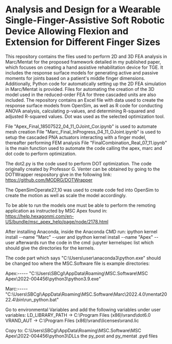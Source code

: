 # Analysis and Design for a Wearable Single-Finger-Assistive Soft Robotic Device Allowing Flexion and Extension for Different Finger Sizes
This repository contains the files used to perform 2D and 3D FEA analysis in Marc/Mentat for the proposed framework detailed in my published paper, which focuses on creating a hand assistive rehabilitation device for TGE. It includes the response surface models for generating active and passive moments for joints based on a patient's middle finger dimensions. Additionally, Python code for automatically setting up the 2D FEA simulation in Marc/Mentat is provided. Files for automating the creation of the 3D model used in the reduced-order FEA for three cascaded units are also included. The repository contains an Excel file with data used to create the response surface models from OpenSim, as well as R code for conducting ANOVA analysis, calculating p-values, and determining R-squared and adjusted R-squared values. Dot was used as the selected optimization tool.



File "Apex_Final_18507522_04_11_OJoint_Cor.ipynb" is used to automate mesh creation
File "Marc_Final_InProgress_04_11_OJoint.ipynb" is used to setup the cascaded PNA actuators interacting with a finger model, thereafter performing FEM analysis
File "FinalCombination_Real_07_11.ipynb" is the main function used to automate the code calling the apex, marc and dot code to perform optimization. 

The dot2.py is the code used to perform DOT optimization. The code originally created by Professor G. Venter can be obtained by going to the DOTWrapper respository give in the following link: https://github.com/MODRG/DOTWrapper

The OpenSimOperate27_10 was used to create code fed into OpenSim to create the motion as well as scale the model accordingly. 

To be able to run the models one must be able to perform the remoting application as instructed by MSC Apex found in: https://help.hexagonmi.com/en-US/bundle/msc_apex_help/page/node/2178.html

After installing Anaconda, inside the Anaconda CMD run: ipython kernel install --name "Marc" --user
and ipython kernel install --name "Apex" --user
afterwards run the code in the cmd :jupyter kernelspec list which should give the directories for the kernels.

The code part which says "C:\\Users\\user\\anaconda3\\python.exe"
should be changed too where the MSC.Software file is example directories:

Apex:-----
"C:\\Users\\SBCgl\\AppData\\Roaming\\MSC.Software\\MSC Apex\\2022-004456\\python3\\python3.9.exe"

Marc:-----
"C:\\Users\\SBCgl\\AppData\\Roaming\\MSC.Software\\Marc\\2022.4.0\\mentat2022.4\\bin\\run_python.bat"

Go to environmental Variables and add the following variables under user variables:
LD_LIBRARY_PATH -> C:\Program Files (x86)\vrand\dot6.0
VRAND_AUT -> C:\Program Files (x86)\vrand\licenses\vrand.lic

Copy to: C:\\Users\\SBCgl\\AppData\\Roaming\\MSC.Software\\MSC Apex\\2022-004456\\python3\\DLLs the py_post and py_mentat .pyd files
